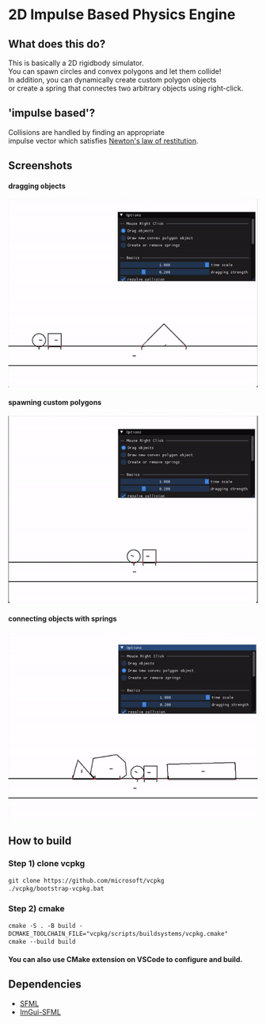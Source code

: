 # 2D Impulse Based Physics Engine

## What does this do?
This is basically a 2D rigidbody simulator.  
You can spawn circles and convex polygons and let them collide!  
In addition, you can dynamically create custom polygon objects  
or create a spring that connectes two arbitrary objects using right-click.

## 'impulse based'?
Collisions are handled by finding an appropriate  
impulse vector which satisfies [Newton's law of restitution](https://en.wikipedia.org/wiki/Coefficient_of_restitution).  

## Screenshots
#### dragging objects
![drag](https://github.com/Ownfos/physics-engine-rm/blob/main/images/drag.gif)
#### spawning custom polygons
![spawn](https://github.com/Ownfos/physics-engine-rm/blob/main/images/spawn.gif)
#### connecting objects with springs
![spring](https://github.com/Ownfos/physics-engine-rm/blob/main/images/spring.gif)

## How to build
### Step 1) clone vcpkg
```
git clone https://github.com/microsoft/vcpkg
./vcpkg/bootstrap-vcpkg.bat
```
### Step 2) cmake
```
cmake -S . -B build -DCMAKE_TOOLCHAIN_FILE="vcpkg/scripts/buildsystems/vcpkg.cmake"
cmake --build build
```
#### You can also use CMake extension on VSCode to configure and build.

## Dependencies
- [SFML](https://github.com/SFML/SFML)
- [ImGui-SFML](https://github.com/SFML/imgui-sfml)